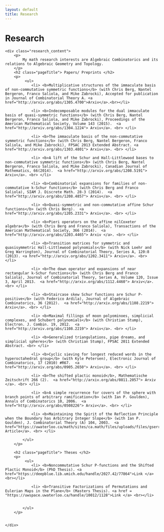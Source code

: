 ```yaml
---
layout: default
title: Research
---
```



<div class='research'>
	<h1 class="pageTitle">Research</h1>

	<div class="research_content">
		<p>
			My math research interests are Algebraic Combinatorics and its relations to Algebraic Geometry and Topology.
		</p>
		<h2 class="pageTitle"> Papers/ Preprints </h2>
		<p>
			 <ul>
				<li> <b>Multiplicative structures of the immaculate basis of non-commutative symmetric functions</b> (with Chris Berg, Nantel Bergeron, Franco Saliola, and Mike Zabrocki), Accepted for publication in Journal of Combinatorial Theory A. <a href="http://arxiv.org/abs/1305.4700">Arxiv</a>.<br></li>
				
				<li> <b>Indecomposable modules for the dual immaculate basis of quasi-symmetric functions</b> (with Chris Berg, Nantel Bergeron, Franco Saliola, and Mike Zabrocki), Proceedings of the American Mathematical Society, Volume 143 (2015).  <a href="http://arxiv.org/abs/1304.1224"> Arxiv</a>. <br> </li>
				
				<li> <b>The immaculate basis of the non-commutative symmetric functions</b> (with Chris Berg, Nantel Bergeron, Franco Saliola, and Mike Zabrocki), FPSAC 2013 Extended Abstract. <a href="http://arxiv.org/abs/1303.4801"> Arxiv</a>. <br> </li>

				<li> <b>A lift of the Schur and Hall-Littlewood bases to non-commutative symmetric functions</b> (with Chris Berg, Nantel Bergeron, Franco Saliola, and Mike Zabrocki), Canadian Journal of Mathematics, 66(2014).  <a href="http://arxiv.org/abs/1208.5191"> Arxiv</a>. <br> </li>
				
				<li> <b>Combinatorial expansions for families of non-commutative k-Schur functions</b> (with Chris Berg and Franco Saliola), SIAM J. Discrete Math. 28-3 (2014).  <a href="http://arxiv.org/abs/1208.4857"> Arxiv</a>. <br> </li>
				
				<li> <b>Quasi-symmetric and non-commutative affine Schur functions</b> (with Chris Berg).  <a href="http://arxiv.org/abs/1205.2331"> Arxiv</a>. <br> </li>
				
				<li> <b>Pieri operators on the affine nilCoxeter algebra</b> (with Chris Berg and Franco Saliola), Transactions of the American Mathematical Society, 366 (2014).  <a href="http://arxiv.org/abs/1203.4465"> Arxiv </a>. <br> </li>
				
				<li> <b>Transition matrices for symmetric and quasisymmetric Hall-Littlewood polynomials</b> (with Nick Loehr and Greg Warrington), Journal of Combinatorial Theory, Series A, 120:8 (2013). <a href="http://arxiv.org/abs/1202.3411"> Arxiv</a>. <br> </li>

				<li> <b>The down operator and expansions of near rectangular k-Schur functions</b> (with Chris Berg and Franco Saliola), Journal of Combinatorial Theory, Series A, Volume 120, Issue 3, April 2013.  <a href="http://arxiv.org/abs/1112.4460"> Arxiv</a>. <br> </li>
				
				<li> <b>Staircase skew Schur functions are Schur P-positive</b> (with Federico Ardila), Journal of Algebraic Combinatorics, 36 (2012).  <a href="http://arxiv.org/abs/1108.2219"> Arxiv</a>. <br> </li>
				
				<li> <b>Maximal fillings of moon polyominoes, simplicial complexes, and Schubert polynomials</b> (with Christian Stump), Electron. J. Combin. 19, 2012.  <a href="http://arxiv.org/abs/1108.2219"> Arxiv</a>. <br> </li>
				
				<li> <b>Generalized triangulations, pipe dreams, and simplicial spheres</b> (with Christian Stump), FPSAC 2011 Extended Abstract. <br> </li>

				<li> <b>Cyclic sieving for longest reduced words in the hyperoctahedral group</b> (with Kyle Petersen), Electronic Journal of Combinatorics, 17 (2010) #R67.  <a href="http://arxiv.org/abs/0905.2650"> Arxiv</a>. <br> </li>

				<li> <b>The shifted plactic monoid</b>, Mathematische Zeitschrift 266 (2).  <a href="http://arxiv.org/abs/0811.2057"> Arxiv </a>. <br> </li>

				<li> <b>A simple recurrence for covers of the sphere with branch points of arbitrary ramification</b> (with Ian P. Goulden), Annals of Combinatorics 10, 2006.  <a href="http://arxiv.org/abs/0508226"> Arxiv</a>. <br> </li>

				<li> <b>Maintaining the Spirit of the Reflection Principle when the Boundary has Arbitrary Integer Slope</b> (with Ian P. Goulden), J. Combinatorial Theory (A) 104, 2003.  <a href="https://uwaterloo.ca/math/sites/ca.math/files/uploads/files/gserrjcta2003.pdf"> Article</a>. <br> </li>

			</ul>
		</p>

		<h2 class="pageTitle"> Theses </h2>
		<p>
			 <ul>
				<li> <b>Noncommutative Schur P-functions and the Shifted Plactic Monoid</b> (PhD Thesis). <a href="https://deepblue.lib.umich.edu/handle/2027.42/77864">Link </a> <br></li>

				<li> <b>Transitive Factorizations of Permutations and Eulerian Maps in the Plane</b> (Masters Thesis). <a href = "https://uwspace.uwaterloo.ca/handle/10012/1128">Link </a> <br></li>
				
				
			</ul>
		</p>


	</div>
	
</div>
